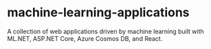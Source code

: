 # machine-learning-applications
A collection of web applications driven by machine learning built with ML.NET, ASP.NET Core, Azure Cosmos DB, and React.
